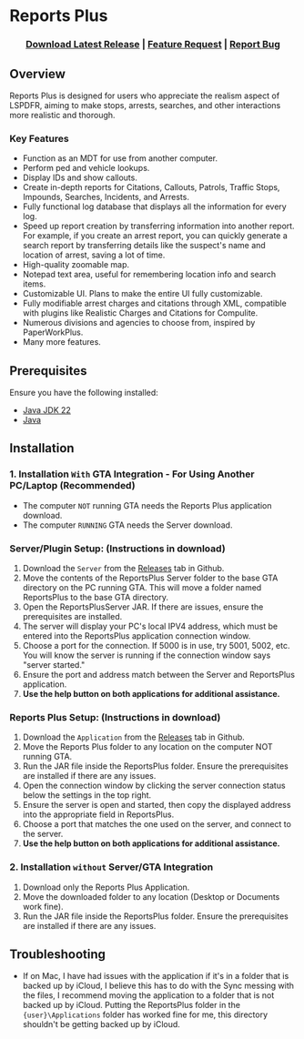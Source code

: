 # Reports Plus

<h3 align="center">
    <a href="https://github.com/Guess1m/ReportsPlus/releases">Download Latest Release</a>
    |
    <a href="https://github.com/Guess1m/ReportsPlus/issues/new?assignees=zainrd123&labels=enhancement&projects=&template=feature_request.md&title=">Feature Request</a>
    |
    <a href="https://github.com/Guess1m/ReportsPlus/issues/new?assignees=zainrd123&labels=bug&projects=&template=bug_report.md&title=">Report Bug</a>
</h3>

## Overview

Reports Plus is designed for users who appreciate the realism aspect of LSPDFR, aiming to make stops, arrests, searches,
and other interactions more realistic and thorough.

### Key Features

- Function as an MDT for use from another computer.
- Perform ped and vehicle lookups.
- Display IDs and show callouts.
- Create in-depth reports for Citations, Callouts, Patrols, Traffic Stops, Impounds, Searches, Incidents, and Arrests.
- Fully functional log database that displays all the information for every log.
- Speed up report creation by transferring information into another report. For example, if you create an arrest report,
  you can quickly generate a search report by transferring details like the suspect's name and location of arrest,
  saving a lot of time.
- High-quality zoomable map.
- Notepad text area, useful for remembering location info and search items.
- Customizable UI. Plans to make the entire UI fully customizable.
- Fully modifiable arrest charges and citations through XML, compatible with plugins like Realistic Charges and
  Citations for Compulite.
- Numerous divisions and agencies to choose from, inspired by PaperWorkPlus.
- Many more features.

## Prerequisites

Ensure you have the following installed:

- [Java JDK 22](https://www.oracle.com/java/technologies/downloads/)
- [Java](https://www.java.com/en/download/)

## Installation

### **1. Installation `With` GTA Integration - For Using Another PC/Laptop (Recommended)**

- The computer `NOT` running GTA needs the Reports Plus application download.
- The computer `RUNNING` GTA needs the Server download.

### Server/Plugin Setup: (Instructions in download)

1. Download the `Server` from the <a href="https://github.com/Guess1m/ReportsPlus/releases">Releases</a> tab in Github.
2. Move the contents of the ReportsPlus Server folder to the base GTA directory on the PC running GTA. This will move a
   folder named ReportsPlus to the base GTA directory.
3. Open the ReportsPlusServer JAR. If there are issues, ensure the prerequisites are installed.
4. The server will display your PC's local IPV4 address, which must be entered into the ReportsPlus application
   connection window.
5. Choose a port for the connection. If 5000 is in use, try 5001, 5002, etc. You will know the server is running if the
   connection window says "server started."
6. Ensure the port and address match between the Server and ReportsPlus application.
7. **Use the help button on both applications for additional assistance.**

### Reports Plus Setup: (Instructions in download)

1. Download the `Application` from the <a href="https://github.com/Guess1m/ReportsPlus/releases">Releases</a> tab in
   Github.
2. Move the Reports Plus folder to any location on the computer NOT running GTA.
3. Run the JAR file inside the ReportsPlus folder. Ensure the prerequisites are installed if there are any issues.
4. Open the connection window by clicking the server connection status below the settings in the top right.
5. Ensure the server is open and started, then copy the displayed address into the appropriate field in ReportsPlus.
6. Choose a port that matches the one used on the server, and connect to the server.
7. **Use the help button on both applications for additional assistance.**

### **2. Installation `without` Server/GTA Integration**

1. Download only the Reports Plus Application.
2. Move the downloaded folder to any location (Desktop or Documents work fine).
3. Run the JAR file inside the ReportsPlus folder. Ensure the prerequisites are installed if there are any issues.

## Troubleshooting

- If on Mac, I have had issues with the application if it's in a folder that is backed up by iCloud, I believe this has
  to do with the Sync messing with the files, I recommend moving the application to a folder that is not backed up by
  iCloud. Putting the ReportsPlus folder in the `{user}\Applications` folder has worked fine for me, this directory
  shouldn't be getting backed up by iCloud.